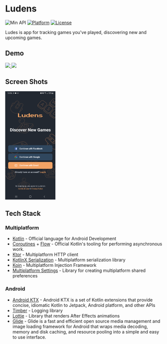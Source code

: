 # Ludens

![Min API](https://img.shields.io/badge/API-24%2B-orange.svg?style=flat)
[![Platform](https://img.shields.io/badge/platform-Android-green.svg)](http://developer.android.com/index.html)
[![License](https://img.shields.io/badge/License-MIT-green)](https://opensource.org/licenses/MIT)

Ludes is app for tracking games you've played, discovering new and upcoming games.

## Demo
<a href="https://www.youtube.com/watch?v=Foo_9uA7Gn0">
<img src="http://img.youtube.com/vi/Foo_9uA7Gn0/0.jpg" width="32%"/>
</a>
<a href="https://www.youtube.com/watch?v=8aedShPOlMo">
<img src="http://img.youtube.com/vi/8aedShPOlMo/0.jpg" width="32%"/>
</a>

## Screen Shots
<p>
<img src="/media/login.png" width="32%"/>
</p>

## Tech Stack
### Multiplatform
- [Kotlin](https://kotlinlang.org/) - Official language for Android Development
- [Coroutines](https://kotlinlang.org/docs/reference/coroutines-overview.html) + [Flow](https://kotlinlang.org/docs/reference/coroutines/flow.html#asynchronous-flow) - Official Kotlin's tooling for performing asynchronous work.
- [Ktor](https://ktor.io/) - Multiplatform HTTP client
- [KotlinX Serialization](https://kotlinlang.org/docs/serialization.html) - Multiplatform serialization library
- [Koin](https://insert-koin.io/) - Multiplatform Injection Framework
- [Multiplatform Settings](https://github.com/russhwolf/multiplatform-settings) - Library for creating multiplatform shared preferences

### Android
 - [Android KTX](https://developer.android.com/kotlin/ktx) - Android KTX is a set of Kotlin extensions that provide concise, idiomatic Kotlin to Jetpack, Android platform, and other APIs
 - [Timber](https://github.com/JakeWharton/timber) - Logging library
 - [Lottie](https://airbnb.design/lottie/) - Library that renders After Effects animations
 - [Glide](https://github.com/bumptech/glide) - Glide is a fast and efficient open source media management and image loading framework for Android that wraps media decoding, memory and disk caching, and resource pooling into a simple and easy to use interface.
